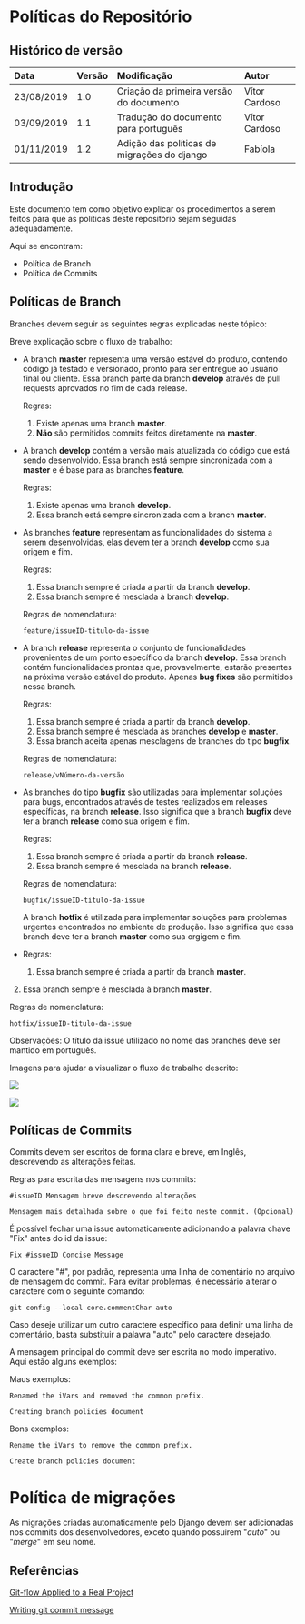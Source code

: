 # Políticas do Repositório
## Histórico de versão

| Data | Versão | Modificação | Autor |
| :- | :- | :- | :- |
| 23/08/2019 | 1.0 | Criação da primeira versão do documento | Vítor Cardoso |
| 03/09/2019 | 1.1 | Tradução do documento para português | Vítor Cardoso |
| 01/11/2019 | 1.2 | Adição das políticas de migrações do django | Fabíola |

## Introdução

Este documento tem como objetivo  explicar os procedimentos a serem feitos para que as políticas deste repositório sejam seguidas adequadamente.

Aqui se encontram:

- Política de Branch
- Política de Commits

## Políticas de Branch

Branches devem seguir as seguintes regras explicadas neste tópico:

Breve explicação sobre o fluxo de trabalho:

- A branch **master** representa uma versão estável do produto, contendo código já testado e versionado, pronto para ser entregue ao usuário final ou cliente. Essa branch parte da branch **develop** através de pull requests aprovados no fim de cada release.

  Regras:

  1. Existe apenas uma branch **master**.
  2. **Não** são permitidos commits feitos diretamente na **master**.


- A branch **develop** contém a versão mais atualizada do código que está sendo desenvolvido. Essa branch está sempre sincronizada com a **master** e é base para as branches **feature**.

  Regras:

  1. Existe apenas uma branch **develop**.
  2. Essa branch está sempre sincronizada com a branch **master**.


- As branches **feature** representam as funcionalidades do sistema a serem desenvolvidas, elas devem ter a branch **develop** como sua origem e fim.

  Regras:

  1. Essa branch sempre é criada a partir da branch **develop**.
  2. Essa branch sempre é mesclada à branch **develop**.

  Regras de nomenclatura:

  `feature/issueID-titulo-da-issue`


- A branch **release** representa o conjunto de funcionalidades provenientes de um ponto específico da branch **develop**. Essa branch contém funcionalidades prontas que, provavelmente, estarão presentes na próxima versão estável do produto. Apenas **bug fixes** são permitidos nessa branch.

  Regras:

  1. Essa branch sempre é criada a partir da branch **develop**.
  2. Essa branch sempre é mesclada às branches **develop** e **master**.
  3. Essa branch aceita apenas mesclagens de branches do tipo **bugfix**.

  Regras de nomenclatura:

  `release/vNúmero-da-versão`




- As branches do tipo **bugfix** são utilizadas para implementar soluções para bugs, encontrados através de testes realizados em releases específicas, na branch **release**. Isso significa que a branch **bugfix** deve ter a branch **release** como sua origem e fim.

  Regras:

  1. Essa branch sempre é criada a partir da branch **release**.
  2. Essa branch sempre é mesclada na branch **release**.

  Regras de nomenclatura:

  `bugfix/issueID-titulo-da-issue`



  A branch **hotfix** é utilizada para implementar soluções para problemas urgentes encontrados no ambiente de produção. Isso significa que essa branch deve ter a branch **master** como sua orgigem e fim.


- Regras:

  1. Essa branch sempre é criada a partir da branch **master**.
2. Essa branch sempre é mesclada à branch **master**.

  Regras de nomenclatura:

  `hotfix/issueID-titulo-da-issue`




Observações: O título da issue utilizado no nome das branches deve ser mantido em português.


 Imagens para ajudar a visualizar o fluxo de trabalho descrito:

  ![](https://fpy.cz/pub/slides/git-workshop/images/gitflow.png)

  ![](https://miro.medium.com/max/640/0*FTwKYpFGADX-5Y0O)

## Políticas de Commits
Commits devem ser escritos de forma clara e breve, em Inglês, descrevendo as alterações feitas.

Regras para escrita das mensagens nos commits:

``` 
#issueID Mensagem breve descrevendo alterações
	
Mensagem mais detalhada sobre o que foi feito neste commit. (Opcional)
```

É possível fechar uma issue automaticamente adicionando a palavra chave "Fix" antes do id da issue:

`Fix #issueID Concise Message`

O caractere "#", por padrão, representa uma linha de comentário no arquivo de mensagem do commit. Para evitar problemas, é necessário alterar o caractere com o seguinte comando:

`git config --local core.commentChar auto`

Caso deseje utilizar um outro caractere específico para definir uma linha de comentário, basta substituir a palavra "auto" pelo caractere desejado.

A mensagem principal do commit deve ser escrita no modo imperativo. Aqui estão alguns exemplos:

Maus exemplos:

`Renamed the iVars and removed the common prefix.`

`Creating branch policies document `

Bons exemplos:

`Rename the iVars to remove the common prefix. `

`Create branch policies document`


# Política de migrações

As migrações criadas automaticamente pelo Django devem ser adicionadas nos commits dos desenvolvedores, exceto quando possuirem "_auto_" ou "_merge_" em seu nome.

## Referências

[Git-flow Applied to a Real Project](https://medium.com/empathyco/git-flow-applied-to-a-real-project-c08037e28f88)

[Writing git commit message](https://365git.tumblr.com/post/3308646748/writing-git-commit-messages)
